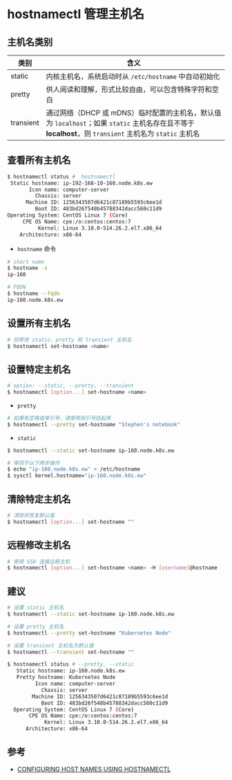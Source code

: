 # hostnamectl 管理主机名

## 主机名类别

| 类别      | 含义                                                                                                                                                    |
| --------- | ------------------------------------------------------------------------------------------------------------------------------------------------------- |
| static    | 内核主机名，系统启动时从 `/etc/hostname` 中自动初始化                                                                                                   |
| pretty    | 供人阅读和理解，形式比较自由，可以包含特殊字符和空白                                                                                                    |
| transient | 通过网络（DHCP 或 mDNS）临时配置的主机名，默认值为 `localhost`；如果 `static` 主机名存在且不等于 **localhost**，则 `transient` 主机名为 `static` 主机名 |

## 查看所有主机名

```sh
$ hostnamectl status #  hostnamectl
 Static hostname: ip-192-168-10-160.node.k8s.ew
       Icon name: computer-server
         Chassis: server
      Machine ID: 1256343507d6421c87189b5593c6ee1d
         Boot ID: 483bd26f548b45788342dacc560c11d9
Operating System: CentOS Linux 7 (Core)
     CPE OS Name: cpe:/o:centos:centos:7
          Kernel: Linux 3.10.0-514.26.2.el7.x86_64
    Architecture: x86-64
```

* `hostname` 命令

```sh
# short name
$ hostname -s
ip-160

# FQDN
$ hostname --fqdn
ip-160.node.k8s.ew
```

## 设置所有主机名

```sh
# 将修改 static、pretty 和 transient 主机名
$ hostnamectl set-hostname <name>
```

## 设置特定主机名

```sh
# option: --static, --pretty, --transient
$ hostnamectl [option...] set-hostname <name>
```

* `pretty`

```sh
# 如果有空格或单引号，请使用双引号括起来
$ hostnamectl --pretty set-hostname "Stephen's notebook"
```

* `static`

```sh
$ hostnamectl --static set-hostname ip-160.node.k8s.ew

# 等同于以下两步操作
$ echo "ip-160.node.k8s.ew" > /etc/hostname
$ sysctl kernel.hostname="ip-160.node.k8s.ew"
```

## 清除特定主机名

```sh
# 清除并恢复默认值
$ hostnamectl [option...] set-hostname ""
```

## 远程修改主机名

```sh
# 使用 SSH 连接远程主机
$ hostnamectl [option...] set-hostname <name> -H [username]@hostname
```

## 建议

```sh
# 设置 static 主机名
$ hostnamectl --static set-hostname ip-160.node.k8s.ew

# 设置 pretty 主机名
$ hostnamectl --pretty set-hostname "Kubernetes Node"

# 设置 transient 主机名为默认值
$ hostnamectl --transient set-hostname ""
```

```sh
$ hostnamectl status # --pretty, --static
   Static hostname: ip-160.node.k8s.ew
   Pretty hostname: Kubernetes Node
         Icon name: computer-server
           Chassis: server
        Machine ID: 1256343507d6421c87189b5593c6ee1d
           Boot ID: 483bd26f548b45788342dacc560c11d9
  Operating System: CentOS Linux 7 (Core)
       CPE OS Name: cpe:/o:centos:centos:7
            Kernel: Linux 3.10.0-514.26.2.el7.x86_64
      Architecture: x86-64
```

## 参考

* [CONFIGURING HOST NAMES USING HOSTNAMECTL](https://access.redhat.com/documentation/en-us/red_hat_enterprise_linux/7/html/networking_guide/sec_configuring_host_names_using_hostnamectl)